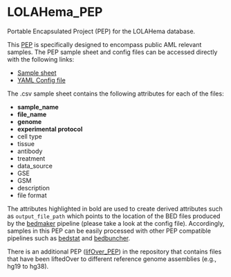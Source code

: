 # LOLAHema_PEP
Portable Encapsulated Project (PEP) for the LOLAHema database.  

This [PEP](http://pep.databio.org/en/latest/) is specifically designed to encompass public AML relevant samples. The PEP sample sheet and config files can be accessed directly with the following links:
- [Sample sheet](https://github.com/databio/LOLAHema_PEP/blob/master/LOLAHema_samples.csv)
- [YAML Config file](https://github.com/databio/LOLAHema_PEP/blob/master/LOLAHema_samples_cfg.yaml) 

The .csv sample sheet contains the following attributes for each of the files:  

- **sample_name**
- **file_name**
- **genome**
- **experimental protocol**
- cell type
- tissue
- antibody
- treatment
- data_source
- GSE
- GSM
- description
- file format


The attributes highlighted in bold are used to create derived attributes such as `output_file_path` which points to the location of the BED files produced by the [bedmaker](https://github.com/databio/bedmaker) pipeline (please take a look at the config file). Accordingly, samples in this PEP can be easily processed with other PEP compatible pipelines such as [bedstat](https://github.com/databio/bedstat) and [bedbuncher](https://github.com/databio/bedbuncher). 

There is an additional PEP ([lifOver_PEP](https://github.com/databio/LOLAHema_PEP/tree/master/liftOver_PEPs)) in the repository that contains files that have been liftedOver to different reference genome assemblies (e.g., hg19 to hg38).    
